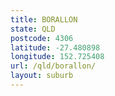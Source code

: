 ```yaml
---
title: BORALLON
state: QLD
postcode: 4306
latitude: -27.480898
longitude: 152.725408
url: /qld/borallon/
layout: suburb
---
```

